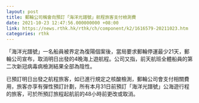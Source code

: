 ```yaml
---
layout: post
title: 郵輪公司稱會向預訂「海洋光譜號」航程旅客支付檢測費
date: 2021-10-23 12:47:56.000000000 +08:00
link: https://news.rthk.hk/rthk/ch/component/k2/1616579-20211023.htm
categories: rthk
---
```


「海洋光譜號」一名船員被界定為復陽個案後，當局要求郵輪停運最少21天，郵輪公司宣布，取消明日出發的4晚海上遊航程。公司又指，前天航班全體船員的第二次新冠病毒病檢測結果全部為陰性。

已預訂明日出發之航程旅客，如已進行規定之核酸檢測，郵輪公司會支付相關費用，旅客亦享有彈性預訂計劃，所有本月31日前預訂「海洋光譜號」公海遊行程的旅客，可於所預訂旅程起航前的48小時前更改或取消。
